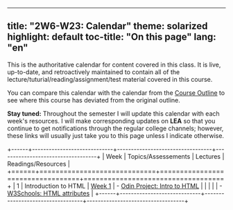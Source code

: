 
---
title: "2W6-W23: Calendar"
theme: solarized
highlight: default
toc-title: "On this page"
lang: "en"
---

This is the authoritative calendar for content covered in this class. It is live, up-to-date, and retroactively maintained to contain all of the lecture/tuturial/reading/assignment/test material covered in this course. 

You can compare this calendar with the calendar from the [Course Outline](../pages/course-outline.html#tentative-schedule) to see where this course has deviated from the original outline.

**Stay tuned:** Throughout the semester I will update this calendar with each week's resources. I will make corresponding updates on **LEA** so that you continue to get notifications through the regular college channels; however, these links will usually just take you to this page unless I indicate otherwise.

+------+-----------------------------+----------------------------------+-----------------------------------+
| Week | Topics/Assessements         | Lectures                         | Readings/Resources                |
+======+=============================+==================================+===================================+
| 1    | Introduction to HTML        | [Week 1](../lectures/week1.html) | - [Odin Project: Intro to HTML]() |
|      |                             |                                  | - [W3Schools: HTML attributes]()  |
+------+-----------------------------+----------------------------------+-----------------------------------+
